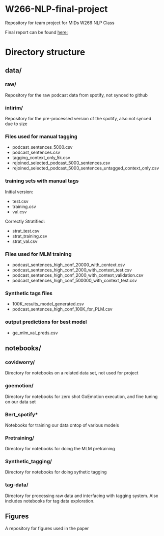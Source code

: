 # W266-NLP-final-project
Repository for team project for MIDs W266 NLP Class

Final report can be found [here:](https://github.com/chandnishah217/spotify_podcast_sentiment/blob/main/Emotion_Detection_Spotify_W266.pdf)

# Directory structure

## data/
### raw/
Repository for the raw podcast data from spotify, not synced to github

### intirim/
Repository for the pre-processed version of the spotify, also not synced due to size

### Files used for manual tagging
- podcast_sentences_5000.csv
- podcast_sentences.csv
- tagging_context_only_5k.csv
- rejoined_selected_podcast_5000_sentences.csv
- rejoined_selected_podcast_5000_sentences_untagged_context_only.csv

### training sets with manual tags

Initial version:
- test.csv
- training.csv
- val.csv

Correctly Stratified:
- strat_test.csv
- strat_training.csv
- strat_val.csv

### Files used for MLM training
- podcast_sentences_high_conf_20000_with_context.csv
- podcast_sentences_high_conf_2000_with_context_test.csv
- podcast_sentences_high_conf_2000_with_context_validation.csv
- podcast_sentences_high_conf_500000_with_context_test.csv

### Synthetic tags files
- 100K_results_model_generated.csv
- podcast_sentences_high_conf_100K_for_PLM.csv

### output predictions for best model
- ge_mlm_val_preds.csv


## notebooks/

### covidworry/
Directory for notebooks on a related data set, not used for project

### goemotion/
Directory for notebooks for zero shot GoEmotion execution, and fine tuning on our data set

### Bert_spotify*
Notebooks for training our data ontop of various models

### Pretraining/
Directory for notebooks for doing the MLM pretraining

### Synthetic_tagging/
Directory for notebooks for doing sythetic tagging

### tag-data/
Directory for processing raw data and interfacing with tagging system.  Also includes notebooks for tag data exploration.

## Figures
A repository for figures used in the paper

